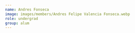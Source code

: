 ```yaml
---
name: Andres Fonseca
image: images/members/Andres Felipe Valencia Fonseca.webp
role: undergrad
group: alum
---
```

